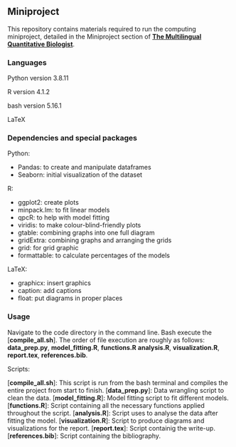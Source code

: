 ## **Miniproject**

This repository contains materials required to run the computing miniproject, detailed in the Miniproject section of [**The Multilingual Quantitative Biologist**](https://mhasoba.github.io/TheMulQuaBio/intro.html).


### **Languages**

Python version 3.8.11

R version 4.1.2

bash version 5.16.1

LaTeX

### **Dependencies and special packages** 

Python:
- Pandas: to create and manipulate dataframes
- Seaborn: initial visualization of the dataset

R:
- ggplot2: create plots
- minpack.lm: to fit linear models
- qpcR: to help with model fitting
- viridis: to make colour-blind-friendly plots
- gtable: combining graphs into one full diagram
- gridExtra: combining graphs and arranging the grids
- grid: for grid graphic
- formattable: to calculate percentages of the models


LaTeX:
- graphicx: insert graphics
- caption: add captions
- float: put diagrams in proper places

### **Usage**

Navigate to the code directory in the command line. Bash execute the [**compile_all.sh**]. The order of file execution are roughly as follows: **data_prep.py**, **model_fitting.R**, **functions.R** **analysis.R**, **visualization.R**, **report.tex**, **references.bib**. 

Scripts:

[**compile_all.sh**]: This script is run from the bash terminal and compiles the entire project from start to finish.
[**data_prep.py**]: Data wrangling script to clean the data.
[**model_fitting.R**]: Model fitting script to fit different models.
[**functions.R**]: Script containing all the necessary functions applied throughout the script.
[**analysis.R**]: Script uses to analyse the data after fitting the model.
[**visualization.R**]: Script to produce diagrams and visualizations for the report.
[**report.tex**]: Script containig the write-up.
[**references.bib**]: Script containing the bibliography.